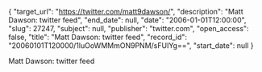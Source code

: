 {
  "target_url": "https://twitter.com/matt9dawson/", 
  "description": "Matt Dawson: twitter feed", 
  "end_date": null, 
  "date": "2006-01-01T12:00:00", 
  "slug": 27247, 
  "subject": null, 
  "publisher": "twitter.com", 
  "open_access": false, 
  "title": "Matt Dawson: twitter feed", 
  "record_id": "20060101T120000/1luOoWMMmON9PNM/sFUIYg==", 
  "start_date": null
}

Matt Dawson: twitter feed